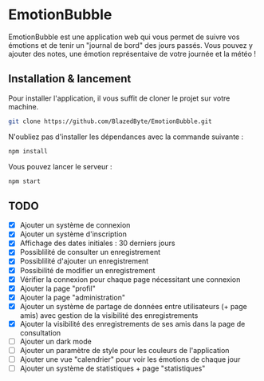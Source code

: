 # EmotionBubble

EmotionBubble est une application web qui vous permet de suivre vos émotions et de tenir un "journal de bord" des jours passés. Vous pouvez y ajouter des notes, une émotion représentaive de votre journée et la météo !

## Installation & lancement

Pour installer l'application, il vous suffit de cloner le projet sur votre machine.
```bash
git clone https://github.com/BlazedByte/EmotionBubble.git
```

N'oubliez pas d'installer les dépendances avec la commande suivante :
```bash
npm install
```
Vous pouvez lancer le serveur :
```bash
npm start
```

## TODO
- [x] Ajouter un système de connexion
- [x] Ajouter un système d'inscription
- [x] Affichage des dates initiales : 30 derniers jours
- [x] Possiblilité de consulter un enregistrement
- [x] Possiblilité d'ajouter un enregistrement
- [x] Possibilité de modifier un enregistrement
- [x] Vérifier la connexion pour chaque page nécessitant une connexion
- [x] Ajouter la page "profil"
- [x] Ajouter la page "administration"
- [x] Ajouter un système de partage de données entre utilisateurs (+ page amis) avec gestion de la visibilité des enregistrements
- [x] Ajouter la visibilité des enregistrements de ses amis dans la page de consultation
- [ ] Ajouter un dark mode
- [ ] Ajouter un paramètre de style pour les couleurs de l'application
- [ ] Ajouter une vue "calendrier" pour voir les émotions de chaque jour
- [ ] Ajouter un système de statistiques + page "statistiques"